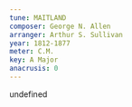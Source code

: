 ```yaml
---
tune: MAITLAND
composer: George N. Allen
arranger: Arthur S. Sullivan
year: 1812-1877
meter: C.M.
key: A Major
anacrusis: 0
---
```

undefined